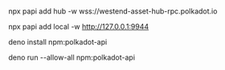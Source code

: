 # 

## 

npx papi add hub -w wss://westend-asset-hub-rpc.polkadot.io

npx papi add local -w http://127.0.0.1:9944

deno install npm:polkadot-api

deno run --allow-all npm:polkadot-api
